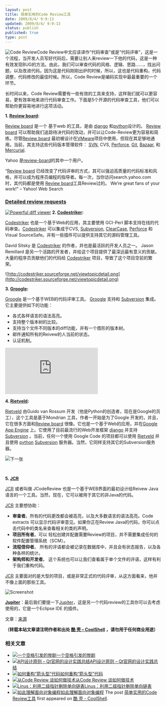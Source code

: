 ```yaml
---
layout: post
title: 简单实用的Code Review工具
date: 2009/8/4/ 9:9:13
updated: 2009/8/4/ 9:9:13
status: publish
published: true
type: post
---
```


![](http://www.review-board.org/media/rbsite/images/logo.png?1238930581 "Code Review")Code Review中文应该译作“代码审查”或是“代码评审”，这是一个流程，当开发人员写好代码后，需要让别人来review一下他的代码，这是一种有效发现BUG的方法。由此，我们可以审查代码的风格、逻辑、思路……，找出问题，以及改进代码。因为这是代码刚刚出炉的时候，所以，这也是代码重构，代码调整，代码修改的最佳时候。所以，Code Review是编码实现中最最重要的一个环节。


长时间以来，Code Review需要有一些有效的工具来支持，这样我们就可以更容易，更有效率地来进行代码审查工作。下面是5个开源的代码审查工具，他们可以帮助你更容易地进行这项活动。


**1. [Review board](http://www.review-board.org/):**  

[Review board](http://www.review-board.org/) 是一个 基于web 的工具，是由 [django](http://www.djangoproject.com/) 和[python](http://www.python.org/)设计的。 [Review board](http://www.review-board.org/) 可以帮助我们追踪待决代码的改动，并可以让Code-Review更为容易和简练。尽管[Review board](http://www.review-board.org/) 最初被设计在[VMware](http://www.vmware.com/)项目中使用，但现在其足够地通用。当前，其支持这些代码版本管理软件： [SVN](http://subversion.tigris.org/), CVS, [Perforce](http://www.perforce.com/), [Git](http://git-scm.com/), [Bazaar](http://bazaar-vcs.org/), 和[Mercurial](http://www.selenic.com/mercurial/wiki/).



Yahoo 是[review-board](http://www.review-board.org/)的其中一个用户。


“[Review board](http://www.review-board.org/) 已经改变了代码评审的方式，其可以强迫高质量的代码标准和风格，并可以成为程序员编程的指导者。每一次，当你访问search.yahoo.com 时，其代码都是使用 [Review board](http://www.review-board.org/)工具Review过的。 We’re great fans of your work!” – Yahoo! Web Search


### [Detailed review requests](http://www.review-board.org/media/screenshots/2009/02/02/review-requests.png)


[![Powerful diff viewer](http://www.review-board.org/media/screenshots/2009/02/02/diffviewer_thumb.png)](http://www.review-board.org/media/screenshots/2009/02/02/diffviewer.png)
**2. [Codestriker](http://codestriker.sourceforge.net/):**  

[Codestriker](http://codestriker.sourceforge.net/) 也是一个基于Web的应用，其主要使用 GCI-Perl 脚本支持在线的代码审查。[Codestriker](http://codestriker.sourceforge.net/) 可以集成于CVS, [Subversion](http://subversion.tigris.org/), [ClearCase](http://www-01.ibm.com/software/awdtools/clearcase/), [Perforce](http://www.perforce.com/) 和Visual SourceSafe。并有一些插件可以提供支持其它的源码管理工具。


David Sitsky 是 [Codestriker](http://codestriker.sourceforge.net/) 的作者，并也是最活跃的开发人员之一。 Jason Remillard 是另一个活路的开发者，并给这个项目提供了最深远最有意义的贡献。大量的程序员贡献他们的代码给 [Codestriker](http://codestriker.sourceforge.net/) 项目，导致了这个项目空前的繁荣。


![http://codestriker.sourceforge.net/viewtopicdetail.png](http://codestriker.sourceforge.net/viewtopicdetail.png)


**3. [Groogle](http://groogle.sourceforge.net/):**  

[Groogle](http://groogle.sourceforge.net/) 是一个基于WEB的代码评审工具。 [Groogle](http://groogle.sourceforge.net/) 支持和 [Subversion](http://subversion.tigris.org/) 集成。它主要提供如下的功能：


* 各式各样语言的语法高亮。
* 支持整个版本树的比较。
* 支持当个文件不同版本的diff功能，并有一个图形的版本树。
* 邮件通知所有的Reivew的人当前的状态。
* 认证机制。


![Screenshot](http://sourceforge.net/dbimage.php?id=218190)


**4. [Rietveld](http://code.google.com/p/rietveld/):**  

[Rietveld](http://code.google.com/p/rietveld/) 由Guido van Rossum 开发（他是Python的创造者，现在是Google的员工），这个工具是基于Mondrian 工具，作者一开始是为了Google 开发的，并且，它在很多方面和[Review board](http://www.review-board.org/) 很像。它也是一个基于Web的应用，并在[Google App Engine](http://code.google.com/appengine/) 上。它使用了目前最流行的Web开发框架 [django](http://www.djangoproject.com/) 并支持 [Subversion](http://subversion.tigris.org/) 。当前，任何一个使用 Google Code 的项目都可以使用 [Rietveld](http://code.google.com/p/rietveld/) 并且使用 [python](http://www.python.org/) [Subversion](http://subversion.tigris.org/) 服务器。当然，它同样支持其它的Subversion服务器。


![](http://info-database.csdn.net/Upload/2008-11-13/Reviewboard.jpg "下一张")


 


**5. [JCR](http://jcodereview.sourceforge.net/)**  

[JCR](http://jcodereview.sourceforge.net/) 或者叫做 JCodeReview 也是一个基于WEB界面的最初设计给Reivew Java 语言的一个工具。当然，现在，它可以被用于其它的非Java的代码。


[JCR](http://jcodereview.sourceforge.net/) 主要想协助：


* **审查者**。所有的代码更改都会被高亮，以及大多数语言的语法高亮。Code extracts 可以显示代码评审意见。如果你正在Review Java的代码，你可以点击代码中的类名来查看相关的类的声明。
* **项目所有者**。可以 轻松创建并配置需要Review的项目，并不需要集成任何的软件配置管理系统（SCM）。
* **流程信仰者**。 所有的评语都会被记录在数据库中，并且会有状态报告，以及各种各样的统计。
* **架构师和开发者**。 这个系统也可以让我们查看属于单个文件的评语，这样有利于我们重构代码。


[JCR](http://jcodereview.sourceforge.net/) 主要面对的是大型的项目，或是非常正式的代码评审，从这方面看来，他并不像上面的那些工具。


![Screenshot](http://sourceforge.net/projects/jcodereview/screenshots/242251)


**[Jupiter](http://code.google.com/p/jupiter-eclipse-plugin/)**：最后我们要提一下[Jupiter](http://code.google.com/p/jupiter-eclipse-plugin/)，这是另一个代码review的工具你可以去考虑使用的，它是一个Eclipse IDE 的插件。


文章：[来源](http://open-tube.com/easy-code-review-tools/)



**（转载本站文章请注明作者和出处 [酷 壳 – CoolShell](https://coolshell.cn/) ，请勿用于任何商业用途）**



### 相关文章

* [![一个空格引发的惨剧](https://coolshell.cn/wp-content/uploads/2011/06/20110620115951113-150x150.gif)](https://coolshell.cn/articles/4875.html)[一个空格引发的惨剧](https://coolshell.cn/articles/4875.html)
* [![API设计原则 – Qt官网的设计实践总结](https://coolshell.cn/wp-content/uploads/2017/07/api-design-300x278-2-150x150.jpg)](https://coolshell.cn/articles/18024.html)[API设计原则 – Qt官网的设计实践总结](https://coolshell.cn/articles/18024.html)
* [![如何重构“箭头型”代码](https://coolshell.cn/wp-content/uploads/2017/04/IMG_7411-150x150.jpg)](https://coolshell.cn/articles/17757.html)[如何重构“箭头型”代码](https://coolshell.cn/articles/17757.html)
* [![从Code Review 谈如何做技术](https://coolshell.cn/wp-content/uploads/2014/04/code_review-150x150.jpg)](https://coolshell.cn/articles/11432.html)[从Code Review 谈如何做技术](https://coolshell.cn/articles/11432.html)
* [![Linus：利用二级指针删除单向链表](https://coolshell.cn/wp-content/uploads/2013/02/linus_pointer_to_pointer-150x150.jpg)](https://coolshell.cn/articles/8990.html)[Linus：利用二级指针删除单向链表](https://coolshell.cn/articles/8990.html)
* [![如此理解面向对象编程](https://coolshell.cn/wp-content/plugins/wordpress-23-related-posts-plugin/static/thumbs/8.jpg)](https://coolshell.cn/articles/8745.html)[如此理解面向对象编程](https://coolshell.cn/articles/8745.html)
The post [简单实用的Code Review工具](https://coolshell.cn/articles/1218.html) first appeared on [酷 壳 - CoolShell](https://coolshell.cn).
